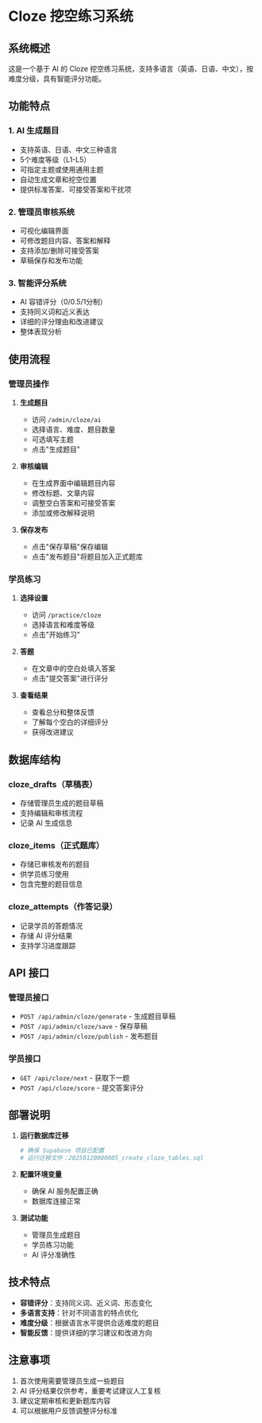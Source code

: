 # Cloze 挖空练习系统

## 系统概述

这是一个基于 AI 的 Cloze 挖空练习系统，支持多语言（英语、日语、中文），按难度分级，具有智能评分功能。

## 功能特点

### 1. AI 生成题目

- 支持英语、日语、中文三种语言
- 5个难度等级（L1-L5）
- 可指定主题或使用通用主题
- 自动生成文章和挖空位置
- 提供标准答案、可接受答案和干扰项

### 2. 管理员审核系统

- 可视化编辑界面
- 可修改题目内容、答案和解释
- 支持添加/删除可接受答案
- 草稿保存和发布功能

### 3. 智能评分系统

- AI 容错评分（0/0.5/1分制）
- 支持同义词和近义表达
- 详细的评分理由和改进建议
- 整体表现分析

## 使用流程

### 管理员操作

1. **生成题目**
   - 访问 `/admin/cloze/ai`
   - 选择语言、难度、题目数量
   - 可选填写主题
   - 点击"生成题目"

2. **审核编辑**
   - 在生成界面中编辑题目内容
   - 修改标题、文章内容
   - 调整空白答案和可接受答案
   - 添加或修改解释说明

3. **保存发布**
   - 点击"保存草稿"保存编辑
   - 点击"发布题目"将题目加入正式题库

### 学员练习

1. **选择设置**
   - 访问 `/practice/cloze`
   - 选择语言和难度等级
   - 点击"开始练习"

2. **答题**
   - 在文章中的空白处填入答案
   - 点击"提交答案"进行评分

3. **查看结果**
   - 查看总分和整体反馈
   - 了解每个空白的详细评分
   - 获得改进建议

## 数据库结构

### cloze_drafts（草稿表）

- 存储管理员生成的题目草稿
- 支持编辑和审核流程
- 记录 AI 生成信息

### cloze_items（正式题库）

- 存储已审核发布的题目
- 供学员练习使用
- 包含完整的题目信息

### cloze_attempts（作答记录）

- 记录学员的答题情况
- 存储 AI 评分结果
- 支持学习进度跟踪

## API 接口

### 管理员接口

- `POST /api/admin/cloze/generate` - 生成题目草稿
- `POST /api/admin/cloze/save` - 保存草稿
- `POST /api/admin/cloze/publish` - 发布题目

### 学员接口

- `GET /api/cloze/next` - 获取下一题
- `POST /api/cloze/score` - 提交答案评分

## 部署说明

1. **运行数据库迁移**

   ```bash
   # 确保 Supabase 项目已配置
   # 运行迁移文件：20250120000005_create_cloze_tables.sql
   ```

2. **配置环境变量**
   - 确保 AI 服务配置正确
   - 数据库连接正常

3. **测试功能**
   - 管理员生成题目
   - 学员练习功能
   - AI 评分准确性

## 技术特点

- **容错评分**：支持同义词、近义词、形态变化
- **多语言支持**：针对不同语言的特点优化
- **难度分级**：根据语言水平提供合适难度的题目
- **智能反馈**：提供详细的学习建议和改进方向

## 注意事项

1. 首次使用需要管理员生成一些题目
2. AI 评分结果仅供参考，重要考试建议人工复核
3. 建议定期审核和更新题库内容
4. 可以根据用户反馈调整评分标准
